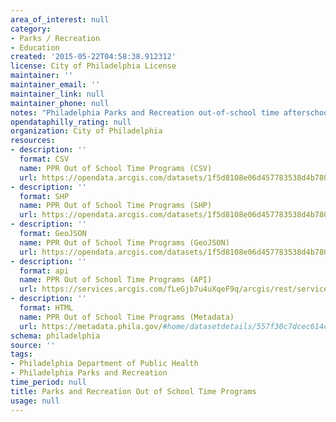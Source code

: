 ```yaml
---
area_of_interest: null
category:
- Parks / Recreation
- Education
created: '2015-05-22T04:58:38.912312'
license: City of Philadelphia License
maintainer: ''
maintainer_email: ''
maintainer_link: null
maintainer_phone: null
notes: "Philadelphia Parks and Recreation out-of-school time afterschool programs."
opendataphilly_rating: null
organization: City of Philadelphia
resources:
- description: ''
  format: CSV
  name: PPR Out of School Time Programs (CSV)
  url: https://opendata.arcgis.com/datasets/1f5d8108e06d457783538d4b7808c246_0.csv
- description: ''
  format: SHP
  name: PPR Out of School Time Programs (SHP)
  url: https://opendata.arcgis.com/datasets/1f5d8108e06d457783538d4b7808c246_0.zip
- description: ''
  format: GeoJSON
  name: PPR Out of School Time Programs (GeoJSON)
  url: https://opendata.arcgis.com/datasets/1f5d8108e06d457783538d4b7808c246_0.geojson
- description: ''
  format: api
  name: PPR Out of School Time Programs (API)
  url: https://services.arcgis.com/fLeGjb7u4uXqeF9q/arcgis/rest/services/OST_Points_pub/FeatureServer/0/query?outFields=*&where=1%3D1
- description: ''
  format: HTML
  name: PPR Out of School Time Programs (Metadata)
  url: https://metadata.phila.gov/#home/datasetdetails/557f30c7dcec614c29ce8b71/representationdetails/557f30e4c579ea311699bb4e/
schema: philadelphia
source: ''
tags:
- Philadelphia Department of Public Health
- Philadelphia Parks and Recreation
time_period: null
title: Parks and Recreation Out of School Time Programs
usage: null
---
```

